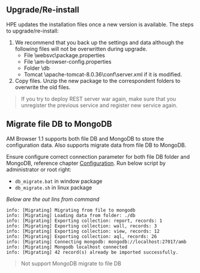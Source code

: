 ## Upgrade/Re-install

HPE updates the installation files once a new version is available. The steps to upgrade/re-install:

1. We recommend that you back up the settings and data although the following files will not be overwritten during upgrade.
    - File <am-browser-rest>\websvc\package.properties
    - File <am-browser>\am-browser-config.properties
    - Folder <am-browser>\db
    - Tomcat <am-browser-rest>\apache-tomcat-8.0.36\conf\server.xml if it is modified.
1. Copy files. Unzip the new package to the correspondent folders to overwrite the old files.

> If you try to deploy REST server war again, make sure that you unregister the previous service and register new service again.

## Migrate file DB to MongoDB

AM Browser 1.1 supports both file DB and MongoDB to store the configuration data. Also supports migrate data from file DB to MongoDB.

Ensure configure correct connection parameter for both file DB folder and MongoDB, reference chapter [Configuration](configuration/#database-configuration). Run below script by administrator or root right:

- `db_migrate.bat` in window package
- `db_migrate.sh` in linux package

*Below are the out lins from command*
```
info: [Migrating] Migrating from file to mongodb
info: [Migrating] Loading data from folder: ./db
info: [Migrating] Exporting collection: report, records: 1
info: [Migrating] Exporting collection: wall, records: 3
info: [Migrating] Exporting collection: view, records: 12
info: [Migrating] Exporting collection: aql, records: 26
info: [Migrating] Connecting mongodb: mongodb://localhost:27017/amb
info: [Migrating] Mongodb localhost connected
info: [Migrating] 42 record(s) already be imported successfully.
```

> Not support MongoDB migrate to file DB
